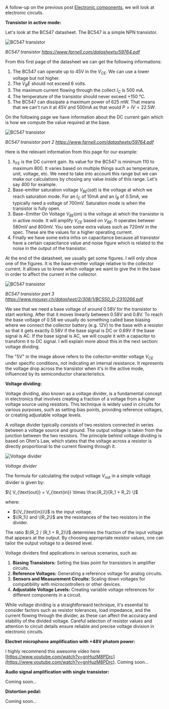 A follow-up on the previous post [Electronic components](/post/2024-01-19-electronics-2), we will look at electronic circuits.

**Transistor in active mode:**

Let's look at the BC547 datasheet. The BC547 is a simple NPN transistor.

![BC547 transistor](assets/posts/2024-01-19-electronics-3/bc547.webp "BC547 transistor")

*BC547 transistor https://www.farnell.com/datasheets/59764.pdf*

From this first page of the datasheet we can get the following informations:

1. The BC547 can operate up to 45V in the $V_{CE}$. We can use a lower voltage but not higher.
2. The $V_BE$ should not exceed 6 volts.
3. The maximum current flowing through the collect $I_C$ is 500 mA.
4. The temperature of the transistor should never exceed +150 °C.
5. The BC547 can dissipate a maximum power of 625 mW. That means that we can't run it at 45V and 500mA as that would $P = IV = 22.5W$.

On the following page we have information about the DC current gain which is how we compute the value required at the base.

![BC547 transistor](assets/posts/2024-01-19-electronics-3/bc547.webp "BC547 transistor")

*BC547 transistor part 2 https://www.farnell.com/datasheets/59764.pdf*

Here is the relevant information from this page for our example:

1. $h_{FE}$ is the DC current gain. Its value for the BC547 is minimum 110 to maximum 800. It varies based on multiple things such as temperature, unit, voltage, etc. We need to take into account this range but we can make our calculations by chosing any value inside of this range. Let's say 400 for example.
2. Base-emitter saturation voltage $V_{BE}(sat)$ is the voltage at which we reach saturation mode. For an $I_C$ of 10mA and an $I_B$ of 0.5mA, we typically need a voltage of 700mV. Saturation mode is when the transistor is fully open.
3. Base−Emitter On Voltage $V_{BE}(on)$ is the voltage at which the transistor is in active mode. It will amplify $V_{CE}$ based on $V_{BE}$. It operates betweer 580mV and 800mV. You see some extra values such as 720mV in the spec. These are the values for a higher operating current.
4. Finally we have some extra infos on capacitance because all transistor have a certain capacitance value and noise figure which is related to the noise in the output of the transistor.

At the end of the datasheet, we usually get some figures. I will only show one of the figures. It is the base-emitter voltage relative to the collector current. It allows us to know which voltage we want to give the in the base in order to affect the current in the collector.

![BC547 transistor](assets/posts/2024-01-19-electronics-3/vbe.webp "BC547 transistor")

*BC547 transistor part 3 https://www.mouser.ch/datasheet/2/308/1/BC550_D-2310266.pdf*

We see that we need a base voltage of around 0.58V for the transistor to start working. After that it moves linearly between 0.58V and 0.8V. To reach the base voltage of 0.58 we usually do something called base biasing where we connect the collector battery (e.g. 12V) to the base with a resistor so that it gets exactly 0.58V if the base signal is DC or 0.69V if the base signal is AC. If the base signal is AC, we will couple it with a capacitor to transform it to DC signal. I will explain more about this in the next section: voltage dividing.

The "5V" in the image above refers to the collector-emitter voltage $V_{CE}$ under specific conditions, not indicating an internal resistance. It represents the voltage drop across the transistor when it's in the active mode, influenced by its semiconductor characteristics. 

**Voltage dividing:**

Voltage dividing, also known as a voltage divider, is a fundamental concept in electronics that involves creating a fraction of a voltage from a higher voltage source using resistors. This technique is widely used in circuits for various purposes, such as setting bias points, providing reference voltages, or creating adjustable voltage levels.

A voltage divider typically consists of two resistors connected in series between a voltage source and ground. The output voltage is taken from the junction between the two resistors. The principle behind voltage dividing is based on Ohm's Law, which states that the voltage across a resistor is directly proportional to the current flowing through it.

![Voltage divider](assets/posts/2024-01-19-electronics-3/voltage_divider.webp "Voltage divider")

*Voltage divider*

The formula for calculating the output voltage $V_{\text{out}}$ in a simple voltage divider is given by:

$\[ V_{\text{out}} = V_{\text{in}} \times \frac{R_2}{R_1 + R_2} \]$

where:
- $\(V_{\text{in}}\)$ is the input voltage.
- $\(R_1\) and \(R_2\)$ are the resistances of the two resistors in the divider.

The ratio $\(R_2 / (R_1 + R_2)\)$ determines the fraction of the input voltage that appears at the output. By choosing appropriate resistor values, one can tailor the output voltage to a desired level.

Voltage dividers find applications in various scenarios, such as:
1. **Biasing Transistors:** Setting the bias point for transistors in amplifier circuits.
2. **Reference Voltages:** Generating a reference voltage for analog circuits.
3. **Sensors and Measurement Circuits:** Scaling down voltages for compatibility with microcontrollers or other devices.
4. **Adjustable Voltage Levels:** Creating variable voltage references for different components in a circuit.

While voltage dividing is a straightforward technique, it's essential to consider factors such as resistor tolerances, load impedance, and the current flowing through the divider, as these can affect the accuracy and stability of the divided voltage. Careful selection of resistor values and attention to circuit details ensure reliable and precise voltage division in electronic circuits.

**Electret microphone amplification with +48V phatom power:**

I highly recommend this awesome video here [https://www.youtube.com/watch?v=gnHuzM8PDrc](https://www.youtube.com/watch?v=gnHuzM8PDrc).
Coming soon...

**Audio signal amplification with single transistor:**

Coming soon...

**Distortion pedal:**

Coming soon...